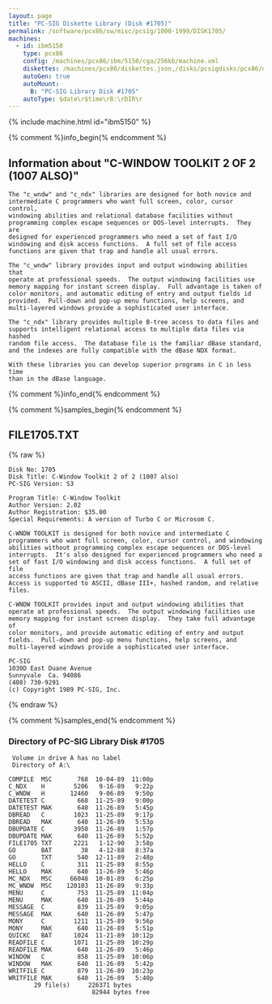 ```yaml
---
layout: page
title: "PC-SIG Diskette Library (Disk #1705)"
permalink: /software/pcx86/sw/misc/pcsig/1000-1999/DISK1705/
machines:
  - id: ibm5150
    type: pcx86
    config: /machines/pcx86/ibm/5150/cga/256kb/machine.xml
    diskettes: /machines/pcx86/diskettes.json,/disks/pcsigdisks/pcx86/diskettes.json
    autoGen: true
    autoMount:
      B: "PC-SIG Library Disk #1705"
    autoType: $date\r$time\rB:\rDIR\r
---
```


{% include machine.html id="ibm5150" %}

{% comment %}info_begin{% endcomment %}

## Information about "C-WINDOW TOOLKIT 2 OF 2 (1007 ALSO)"

    The "c_wndw" and "c_ndx" libraries are designed for both novice and
    intermediate C programmers who want full screen, color, cursor control,
    windowing abilities and relational database facilities without
    programming complex escape sequences or DOS-level interrupts.  They are
    designed for experienced programmers who need a set of fast I/O
    windowing and disk access functions.  A full set of file access
    functions are given that trap and handle all usual errors.
    
    The "c_wndw" library provides input and output windowing abilities that
    operate at professional speeds.  The output windowing facilities use
    memory mapping for instant screen display.  Full advantage is taken of
    color monitors, and automatic editing of entry and output fields id
    provided.  Pull-down and pop-up menu functions, help screens, and
    multi-layered windows provide a sophisticated user interface.
    
    The "c_ndx" library provides multiple B-tree access to data files and
    supports intelligent relational access to multiple data files via hashed
    random file access.  The database file is the familiar dBase standard,
    and the indexes are fully compatible with the dBase NDX format.
    
    With these libraries you can develop superior programs in C in less time
    than in the dBase language.
{% comment %}info_end{% endcomment %}

{% comment %}samples_begin{% endcomment %}

## FILE1705.TXT

{% raw %}
```
Disk No: 1705                                                           
Disk Title: C-Window Toolkit 2 of 2 (1007 also)                         
PC-SIG Version: S3                                                      
                                                                        
Program Title: C-Window Toolkit                                         
Author Version: 2.02                                                    
Author Registration: $35.00                                             
Special Requirements: A version of Turbo C or Microsom C.               
                                                                        
C-WNDW TOOLKIT is designed for both novice and intermediate C           
programmers who want full screen, color, cursor control, and windowing  
abilities without programming complex escape sequences or DOS-level     
interrupts.  It's also designed for experienced programmers who need a  
set of fast I/O windowing and disk access functions.  A full set of file
access functions are given that trap and handle all usual errors.       
Access is supported to ASCII, dBase III+, hashed random, and relative   
files.                                                                  
                                                                        
C-WNDW TOOLKIT provides input and output windowing abilities that       
operate at professional speeds.  The output windowing facilities use    
memory mapping for instant screen display.  They take full advantage of 
color monitors, and provide automatic editing of entry and output       
fields.  Pull-down and pop-up menu functions, help screens, and         
multi-layered windows provide a sophisticated user interface.           
                                                                        
PC-SIG                                                                  
1030D East Duane Avenue                                                 
Sunnyvale  Ca. 94086                                                    
(408) 730-9291                                                          
(c) Copyright 1989 PC-SIG, Inc.                                         
```
{% endraw %}

{% comment %}samples_end{% endcomment %}

### Directory of PC-SIG Library Disk #1705

     Volume in drive A has no label
     Directory of A:\

    COMPILE  MSC       768  10-04-89  11:00p
    C_NDX    H        5206   9-16-89   9:22p
    C_WNDW   H       12460   9-06-89   9:50p
    DATETEST C         668  11-25-89   9:00p
    DATETEST MAK       640  11-26-89   5:45p
    DBREAD   C        1023  11-25-89   9:17p
    DBREAD   MAK       640  11-26-89   5:53p
    DBUPDATE C        3950  11-26-89   1:57p
    DBUPDATE MAK       640  11-26-89   5:52p
    FILE1705 TXT      2221   1-12-90   3:58p
    GO       BAT        38   4-12-88   8:37a
    GO       TXT       540  12-11-89   2:48p
    HELLO    C         311  11-25-89   8:55p
    HELLO    MAK       640  11-26-89   5:46p
    MC_NDX   MSC     66048  10-01-89   6:25p
    MC_WNDW  MSC    120103  11-26-89   9:33p
    MENU     C         753  11-25-89  11:04p
    MENU     MAK       640  11-26-89   5:44p
    MESSAGE  C         839  11-25-89   9:05p
    MESSAGE  MAK       640  11-26-89   5:47p
    MONY     C        1211  11-25-89   9:56p
    MONY     MAK       640  11-26-89   5:51p
    QUICKC   BAT      1024  11-21-89  10:12p
    READFILE C        1071  11-25-89  10:29p
    READFILE MAK       640  11-26-89   5:46p
    WINDOW   C         858  11-25-89  10:06p
    WINDOW   MAK       640  11-26-89   5:42p
    WRITFILE C         879  11-26-89  10:23p
    WRITFILE MAK       640  11-26-89   5:40p
           29 file(s)     226371 bytes
                           82944 bytes free
